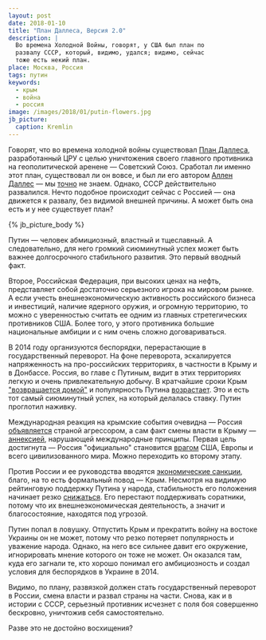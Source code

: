 ```yaml
---
layout: post
date: 2018-01-10
title: "План Даллеса, Версия 2.0"
description: |
  Во времена Холодной Войны, говорят, у США был план по
  развалу СССР, который, видимо, удался; видимо, сейчас
  тоже есть некий план.
place: Москва, Россия
tags: путин
keywords:
  - крым
  - война
  - россия
image: /images/2018/01/putin-flowers.jpg
jb_picture:
  caption: Kremlin
---
```


Говорят, что во времена холодной войны существовал
[План Даллеса](https://ru.wikipedia.org/wiki/%D0%9F%D0%BB%D0%B0%D0%BD_%D0%94%D0%B0%D0%BB%D0%BB%D0%B5%D1%81%D0%B0),
разработанный ЦРУ с целью уничтожения своего главного противника на геополитической
аренене &mdash; Советский Союз. Сработал ли именно этот план, существовал ли он вовсе,
и был ли его автором [Аллен Даллес](https://ru.wikipedia.org/wiki/%D0%94%D0%B0%D0%BB%D0%BB%D0%B5%D1%81,_%D0%90%D0%BB%D0%BB%D0%B5%D0%BD)
&mdash; мы [точно](http://lurkmore.to/%D0%9F%D0%BB%D0%B0%D0%BD_%D0%94%D0%B0%D0%BB%D0%BB%D0%B5%D1%81%D0%B0)
не знаем. Однако, СССР действительно развалился.
Нечто подобное происходит сейчас с Россией &mdash; она движется к развалу,
без видимой внешней причины. А может быть она есть и у нее существует план?

{% jb_picture_body %}

<!--more-->

Путин &mdash; человек абмициозный, властный и тщеславный. А следовательно,
для него громкий сиюминутный успех может быть важнее долгосрочного стабильного
развития. Это первый вводный факт.

Второе, Российская Федерация, при высоких ценах на нефть, представляет собой
достаточно серьезного игрока на мировом рынке. А если учесть внешнеэкономическую
активность российского бизнеса и инвестиций, наличие ядерного оружия, и
огромную территорию, то можно с уверенностью считать ее одним из главных
стретегических противников США. Более того, у этого противника большие
национальные амбиции и с ним очень сложно договариваться.

В 2014 году организуются беспорядки, перерастающие в государственный переворот.
На фоне переворота, эскалируется напряженность на про-российских территориях,
в частности в Крыму и в Донбассе. Россия, во главе с Путиным, видит в этих
территориях легкую и очень привлекательную добычу. В кратчайшие сроки Крым
["возвращается домой"](https://vz.ru/news/2017/3/18/862448.html)
и популярность Путина
[возрастает](http://www.bbc.com/russian/russia/2014/06/140626_putin_rating_crimea).
Это и есть тот самый сиюминутный успех, на который делалась ставку. Путин проглотил наживку.

Международная реакция на крымские события очевидна &mdash; Россия
[объявляется](https://www.kommersant.ru/doc/2754590)
страной агрессором, а сам факт смены власти в Крыму &mdash;
[аннексией](https://www.segodnya.ua/politics/evropa-ne-pozvolit-priznat-anneksiyu-kryma-mid-germanii-1045323.html),
нарушающей международные принципы. Первая цель достигнута &mdash;
Россия "официально" становится
[врагом](http://www.bbc.com/russian/features-40783386)
США, Европы и всего цивилизованного мира.
Можно переходить ко второму этапу.

Против России и ее руководства вводятся
[экономические санкции](https://ru.wikipedia.org/wiki/%D0%A1%D0%B0%D0%BD%D0%BA%D1%86%D0%B8%D0%B8_%D0%B2_%D1%81%D0%B2%D1%8F%D0%B7%D0%B8_%D1%81_%D1%83%D0%BA%D1%80%D0%B0%D0%B8%D0%BD%D1%81%D0%BA%D0%B8%D0%BC%D0%B8_%D1%81%D0%BE%D0%B1%D1%8B%D1%82%D0%B8%D1%8F%D0%BC%D0%B8_2014_%D0%B3%D0%BE%D0%B4%D0%B0),
благо, на то есть формальный повод &mdash; Крым. Несмотря на видимую рейтинговую поддержку
Путина у народа, стабильность его положения начинает резко
[снижаться](http://gordonua.com/news/crimea/u-putina-i-ego-okruzheniya-okonchatelno-oformilos-ponimanie-chto-krym-pridetsya-otdavat-borovoy-175254.html).
Его перестают поддерживать соратники, потому что их внешнеэкономическая
деятельность, а значит и благосостояние, находятся под угрозой.

Путин попал в ловушку. Отпустить Крым и прекратить войну на востоке Украины
он не может, потому что резко потеряет популярность и уважение народа. Однако,
на него все сильнее давит его окружение, игнорировать мнение которого он
тоже не может. Он оказался там, куда его загнали те, кто хорошо понимал
его амбициозность и создал условия для беспорядков в Украине в 2014.

Видимо, по плану, развязкой должен стать государственный переворот в России,
смена власти и развал страны на части. Снова, как и в истории с СССР, серьезный
противник исчезнет с поля боя совершенно бескровно, уничтожив себя самостоятельно.

Разве это не достойно восхищения?

